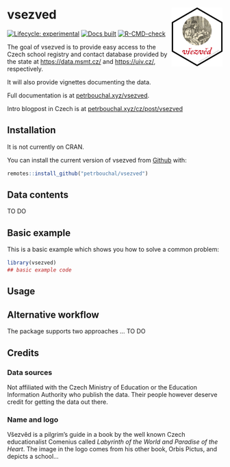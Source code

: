 
<!-- README.md is generated from README.Rmd. Please edit that file -->

# vsezved <a href='http://petrbouchal.xyz/vsezved'><img src='man/figures/logo.png' align="right" height="138" /></a>

<!-- badges: start -->

[![Lifecycle:
experimental](https://img.shields.io/badge/lifecycle-experimental-orange.svg)](https://www.tidyverse.org/lifecycle/#experimental)
[![Docs
built](https://github.com/petrbouchal/vsezved/workflows/pkgdown/badge.svg)](https://github.com/petrbouchal/vsezved/actions)
[![R-CMD-check](https://github.com/petrbouchal/vsezved/workflows/R-CMD-check/badge.svg)](https://github.com/petrbouchal/vsezved/actions)
<!-- badges: end -->

The goal of vsezved is to provide easy access to the Czech school
registry and contact database provided by the state at
<https://data.msmt.cz/> and <https://uiv.cz/>, respectively.

It will also provide vignettes documenting the data.

Full documentation is at
[petrbouchal.xyz/vsezved](https://petrbouchal.xyz/vsezved).

Intro blogpost in Czech is at
[petrbouchal.xyz/cz/post/vsezved](https://petrbouchal.xyz/post/vsezved)

## Installation

It is not currently on CRAN.

You can install the current version of vsezved from
[Github](https://github.com) with:

``` r
remotes::install_github("petrbouchal/vsezved")
```

## Data contents

TO DO

## Basic example

This is a basic example which shows you how to solve a common problem:

``` r
library(vsezved)
## basic example code
```

## Usage

## Alternative workflow

The package supports two approaches … TO DO

## Credits

### Data sources

Not affiliated with the Czech Ministry of Education or the Education
Information Authority who publish the data. Their people however deserve
credit for getting the data out there.

### Name and logo

Všezvěd is a pilgrim’s guide in a book by the well known Czech
educationalist Comenius called *Labyrinth of the World and Paradise of
the Heart*. The image in the logo comes from his other book, Orbis
Pictus, and depicts a school…
